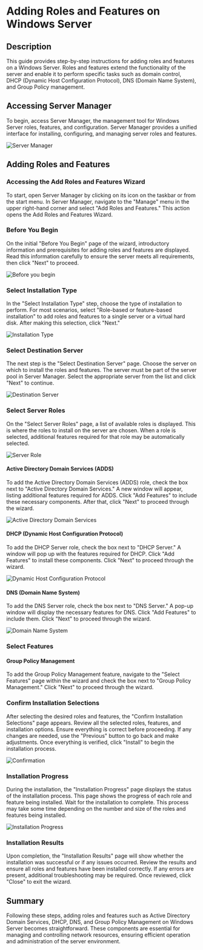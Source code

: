 # Adding Roles and Features on Windows Server

## Description

This guide provides step-by-step instructions for adding roles and features on a Windows Server. Roles and features extend the functionality of the server and enable it to perform specific tasks such as domain control, DHCP (Dynamic Host Configuration Protocol), DNS (Domain Name System), and Group Policy management.

## Accessing Server Manager

To begin, access Server Manager, the management tool for Windows Server roles, features, and configuration. Server Manager provides a unified interface for installing, configuring, and managing server roles and features.

![Server Manager](<Adding Roles and Features on Windows Server/Adding Roles and Features on Windows Server - Server Manager.PNG>)

## Adding Roles and Features

### Accessing the Add Roles and Features Wizard

To start, open Server Manager by clicking on its icon on the taskbar or from the start menu. In Server Manager, navigate to the "Manage" menu in the upper right-hand corner and select "Add Roles and Features." This action opens the Add Roles and Features Wizard.

### Before You Begin

On the initial "Before You Begin" page of the wizard, introductory information and prerequisites for adding roles and features are displayed. Read this information carefully to ensure the server meets all requirements, then click "Next" to proceed.

![Before you begin](<Adding Roles and Features on Windows Server/Adding Roles and Features on Windows Server - Before you begin.PNG>)

### Select Installation Type

In the "Select Installation Type" step, choose the type of installation to perform. For most scenarios, select "Role-based or feature-based installation" to add roles and features to a single server or a virtual hard disk. After making this selection, click "Next."

![Installation Type](<Adding Roles and Features on Windows Server/Adding Roles and Features on Windows Server - Installation Type.PNG>)

### Select Destination Server

The next step is the "Select Destination Server" page. Choose the server on which to install the roles and features. The server must be part of the server pool in Server Manager. Select the appropriate server from the list and click "Next" to continue.

![Destination Server](<Adding Roles and Features on Windows Server/Adding Roles and Features on Windows Server - Select Server.PNG>)

### Select Server Roles

On the "Select Server Roles" page, a list of available roles is displayed. This is where the roles to install on the server are chosen. When a role is selected, additional features required for that role may be automatically selected.

![Server Role](<Adding Roles and Features on Windows Server/Adding Roles and Features on Windows Server - Server Role.PNG>)

#### Active Directory Domain Services (ADDS)

To add the Active Directory Domain Services (ADDS) role, check the box next to "Active Directory Domain Services." A new window will appear, listing additional features required for ADDS. Click "Add Features" to include these necessary components. After that, click "Next" to proceed through the wizard.

![Active Directory Domain Services](<Adding Roles and Features on Windows Server/Adding Roles and Features on Windows Server - AD DS.PNG>)

#### DHCP (Dynamic Host Configuration Protocol)

To add the DHCP Server role, check the box next to "DHCP Server." A window will pop up with the features required for DHCP. Click "Add Features" to install these components. Click "Next" to proceed through the wizard.

![Dynamic Host Configuration Protocol](<Adding Roles and Features on Windows Server/Adding Roles and Features on Windows Server - DHCP Server.PNG>)

#### DNS (Domain Name System)

To add the DNS Server role, check the box next to "DNS Server." A pop-up window will display the necessary features for DNS. Click "Add Features" to include them. Click "Next" to proceed through the wizard.

![Domain Name System](<Adding Roles and Features on Windows Server/Adding Roles and Features on Windows Server - DNS Server.PNG>)

### Select Features

#### Group Policy Management

To add the Group Policy Management feature, navigate to the "Select Features" page within the wizard and check the box next to "Group Policy Management." Click "Next" to proceed through the wizard.

### Confirm Installation Selections

After selecting the desired roles and features, the "Confirm Installation Selections" page appears. Review all the selected roles, features, and installation options. Ensure everything is correct before proceeding. If any changes are needed, use the "Previous" button to go back and make adjustments. Once everything is verified, click "Install" to begin the installation process.

![Confirmation](<Adding Roles and Features on Windows Server/Adding Roles and Features on Windows Server - Confirmation.PNG>)

### Installation Progress

During the installation, the "Installation Progress" page displays the status of the installation process. This page shows the progress of each role and feature being installed. Wait for the installation to complete. This process may take some time depending on the number and size of the roles and features being installed.

![Installation Progress](<Adding Roles and Features on Windows Server/Adding Roles and Features on Windows Server - Installation Progress.PNG>)

### Installation Results

Upon completion, the "Installation Results" page will show whether the installation was successful or if any issues occurred. Review the results and ensure all roles and features have been installed correctly. If any errors are present, additional troubleshooting may be required. Once reviewed, click "Close" to exit the wizard.

## Summary

Following these steps, adding roles and features such as Active Directory Domain Services, DHCP, DNS, and Group Policy Management on Windows Server becomes straightforward. These components are essential for managing and controlling network resources, ensuring efficient operation and administration of the server environment.
